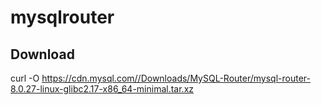 # mysqlrouter

## Download

curl -O https://cdn.mysql.com//Downloads/MySQL-Router/mysql-router-8.0.27-linux-glibc2.17-x86_64-minimal.tar.xz
